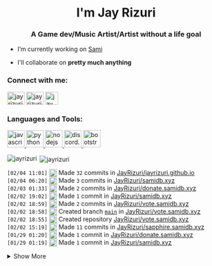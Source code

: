 <h1 align="center">I'm Jay Rizuri</h1>
<h3 align="center">A Game dev/Music Artist/Artist without a life goal</h3>

- I’m currently working on [Sami](https://samidb.xyz/)

- I'll collaborate on **pretty much anything**

<p align="left">
<h3 align="left">Connect with me:</h3>
<a href="https://twitter.com/jayrizuri" target="blank"><img align="center" src="https://cdn.jsdelivr.net/npm/simple-icons@3.0.1/icons/twitter.svg" alt="jayrizuri" height="30" width="40" /></a>
<a href="https://www.youtube.com/c/jayrizuri" target="blank"><img align="center" src="https://cdn.jsdelivr.net/npm/simple-icons@3.0.1/icons/youtube.svg" alt="jay rizuri" height="30" width="40" /></a>
<a href="https://www.youtube.com/c/jayrizuri" target="blank"><img align="center" src="https://www.iconfinder.com/data/icons/logos-brands-5/24/discord-512.png" alt="jay rizuri" height="30" width="30" /></a>
</p>

<h3 align="left">
  Languages and Tools:
</h3>
<p align="left">
  <a href="https://developer.mozilla.org/en-US/docs/Web/JavaScript" target="_blank">
    <img src="https://upload.wikimedia.org/wikipedia/commons/6/6a/JavaScript-logo.png" alt="javascript" width="40" height="40"/>
  </a>
  <a href="https://www.python.org" target="_blank">
    <img src="https://assets.stickpng.com/images/5848152fcef1014c0b5e4967.png" alt="python" width="40" height="40"/>
  </a>
  <a href="https://nodejs.org" target="_blank">
    <img src="https://w7.pngwing.com/pngs/558/166/png-transparent-node-js-javascript-react-express-js-linux-foundation-mongodb-icons-angle-text-rectangle-thumbnail.png" alt="nodejs" width="40" height="40"/>
  </a>
  <a href="https://discord.js.org" target="_blank"> <img src="https://discord.js.org/static/logo-square.png" alt="discord.js" width="40" height="40"/>
  </a>
  <a href="https://getbootstrap.com" target="_blank">
    <img src="hhttps://cdn.freebiesupply.com/logos/large/2x/bootstrap-4-logo-png-transparent.png" alt="bootstrap" width="40" height="40"/>
  </a>
</p>
<p><img align="left" src="https://github-readme-stats.vercel.app/api/top-langs/?username=jayrizuri&theme=nord&layout=compact" alt="jayrizuri" /></p>

<p>&nbsp;<img align="center" src="https://github-readme-stats.vercel.app/api?username=jayrizuri&theme=nord&show_icons=true" alt="jayrizuri" /></p>

 <!--START_SECTION:activity-->
`[02/04 11:01]` <img alt="📝" src="https://github.com/cheesits456/github-activity-readme/raw/master/icons/commit.png" align="top" height="18"> Made `32` commits in [JayRizuri/jayrizuri.github.io](https://github.com/JayRizuri/jayrizuri.github.io)  
`[02/04 06:20]` <img alt="📝" src="https://github.com/cheesits456/github-activity-readme/raw/master/icons/commit.png" align="top" height="18"> Made `3` commits in [JayRizuri/samidb.xyz](https://github.com/JayRizuri/samidb.xyz)  
`[02/03 01:33]` <img alt="📝" src="https://github.com/cheesits456/github-activity-readme/raw/master/icons/commit.png" align="top" height="18"> Made `2` commits in [JayRizuri/donate.samidb.xyz](https://github.com/JayRizuri/donate.samidb.xyz)  
`[02/02 19:02]` <img alt="📝" src="https://github.com/cheesits456/github-activity-readme/raw/master/icons/commit.png" align="top" height="18"> Made `1` commit in [JayRizuri/samidb.xyz](https://github.com/JayRizuri/samidb.xyz)  
`[02/02 18:59]` <img alt="📝" src="https://github.com/cheesits456/github-activity-readme/raw/master/icons/commit.png" align="top" height="18"> Made `2` commits in [JayRizuri/vote.samidb.xyz](https://github.com/JayRizuri/vote.samidb.xyz)  
`[02/02 18:58]` <img alt="📂" src="https://github.com/cheesits456/github-activity-readme/raw/master/icons/create-branch.png" align="top" height="18"> Created branch [`main`](https://github.com/JayRizuri/vote.samidb.xyz/tree/main) in [JayRizuri/vote.samidb.xyz](https://github.com/JayRizuri/vote.samidb.xyz)  
`[02/02 18:55]` <img alt="➕" src="https://github.com/cheesits456/github-activity-readme/raw/master/icons/create-repo.png" align="top" height="18"> Created repository [JayRizuri/vote.samidb.xyz](https://github.com/JayRizuri/vote.samidb.xyz)  
`[02/02 15:19]` <img alt="📝" src="https://github.com/cheesits456/github-activity-readme/raw/master/icons/commit.png" align="top" height="18"> Made `11` commits in [JayRizuri/sapphire.samidb.xyz](https://github.com/JayRizuri/sapphire.samidb.xyz)  
`[01/29 01:20]` <img alt="📝" src="https://github.com/cheesits456/github-activity-readme/raw/master/icons/commit.png" align="top" height="18"> Made `1` commit in [JayRizuri/donate.samidb.xyz](https://github.com/JayRizuri/donate.samidb.xyz)  
`[01/29 01:19]` <img alt="📝" src="https://github.com/cheesits456/github-activity-readme/raw/master/icons/commit.png" align="top" height="18"> Made `1` commit in [JayRizuri/samidb.xyz](https://github.com/JayRizuri/samidb.xyz)  

<details><summary>Show More</summary>

`[01/29 01:18]` <img alt="📝" src="https://github.com/cheesits456/github-activity-readme/raw/master/icons/commit.png" align="top" height="18"> Made `6` commits in [JayRizuri/cdn.samidb.xyz](https://github.com/JayRizuri/cdn.samidb.xyz)  
`[01/29 01:12]` <img alt="📝" src="https://github.com/cheesits456/github-activity-readme/raw/master/icons/commit.png" align="top" height="18"> Made `2` commits in [JayRizuri/donate.samidb.xyz](https://github.com/JayRizuri/donate.samidb.xyz)  
`[01/29 01:07]` <img alt="📝" src="https://github.com/cheesits456/github-activity-readme/raw/master/icons/commit.png" align="top" height="18"> Made `2` commits in [JayRizuri/samidb.xyz](https://github.com/JayRizuri/samidb.xyz)  
`[01/29 01:06]` <img alt="📝" src="https://github.com/cheesits456/github-activity-readme/raw/master/icons/commit.png" align="top" height="18"> Made `2` commits in [JayRizuri/sapphire.samidb.xyz](https://github.com/JayRizuri/sapphire.samidb.xyz)  
`[01/28 23:48]` <img alt="📝" src="https://github.com/cheesits456/github-activity-readme/raw/master/icons/commit.png" align="top" height="18"> Made `16` commits in [JayRizuri/cdn.samidb.xyz](https://github.com/JayRizuri/cdn.samidb.xyz)  
`[01/28 22:53]` <img alt="📂" src="https://github.com/cheesits456/github-activity-readme/raw/master/icons/create-branch.png" align="top" height="18"> Created branch [`main`](https://github.com/JayRizuri/cdn.samidb.xyz/tree/main) in [JayRizuri/cdn.samidb.xyz](https://github.com/JayRizuri/cdn.samidb.xyz)  
`[01/28 22:44]` <img alt="➕" src="https://github.com/cheesits456/github-activity-readme/raw/master/icons/create-repo.png" align="top" height="18"> Created repository [JayRizuri/cdn.samidb.xyz](https://github.com/JayRizuri/cdn.samidb.xyz)  
`[01/28 22:20]` <img alt="📝" src="https://github.com/cheesits456/github-activity-readme/raw/master/icons/commit.png" align="top" height="18"> Made `2` commits in [JayRizuri/sapphire.samidb.xyz](https://github.com/JayRizuri/sapphire.samidb.xyz)  
`[01/28 22:11]` <img alt="📝" src="https://github.com/cheesits456/github-activity-readme/raw/master/icons/commit.png" align="top" height="18"> Made `9` commits in [JayRizuri/samidb.xyz](https://github.com/JayRizuri/samidb.xyz)  
`[01/28 21:32]` <img alt="📝" src="https://github.com/cheesits456/github-activity-readme/raw/master/icons/commit.png" align="top" height="18"> Made `1` commit in [JayRizuri/jayrizuri.github.io](https://github.com/JayRizuri/jayrizuri.github.io)  
`[01/28 21:29]` <img alt="📝" src="https://github.com/cheesits456/github-activity-readme/raw/master/icons/commit.png" align="top" height="18"> Made `1` commit in [JayRizuri/sapphire.samidb.xyz](https://github.com/JayRizuri/sapphire.samidb.xyz)  
`[01/28 21:27]` <img alt="📝" src="https://github.com/cheesits456/github-activity-readme/raw/master/icons/commit.png" align="top" height="18"> Made `6` commits in [JayRizuri/donate.samidb.xyz](https://github.com/JayRizuri/donate.samidb.xyz)  
`[01/28 20:28]` <img alt="📂" src="https://github.com/cheesits456/github-activity-readme/raw/master/icons/create-branch.png" align="top" height="18"> Created branch [`main`](https://github.com/JayRizuri/donate.samidb.xyz/tree/main) in [JayRizuri/donate.samidb.xyz](https://github.com/JayRizuri/donate.samidb.xyz)  
`[01/28 20:25]` <img alt="➕" src="https://github.com/cheesits456/github-activity-readme/raw/master/icons/create-repo.png" align="top" height="18"> Created repository [JayRizuri/vote.samidb.xyz](https://github.com/JayRizuri/vote.samidb.xyz)  
`[01/28 20:19]` <img alt="📝" src="https://github.com/cheesits456/github-activity-readme/raw/master/icons/commit.png" align="top" height="18"> Made `13` commits in [JayRizuri/samidb.xyz](https://github.com/JayRizuri/samidb.xyz)  
`[01/28 19:32]` <img alt="📝" src="https://github.com/cheesits456/github-activity-readme/raw/master/icons/commit.png" align="top" height="18"> Made `2` commits in [JayRizuri/sapphire.samidb.xyz](https://github.com/JayRizuri/sapphire.samidb.xyz)  
`[01/28 19:29]` <img alt="📂" src="https://github.com/cheesits456/github-activity-readme/raw/master/icons/create-branch.png" align="top" height="18"> Created branch [`main`](https://github.com/JayRizuri/sapphire.samidb.xyz/tree/main) in [JayRizuri/sapphire.samidb.xyz](https://github.com/JayRizuri/sapphire.samidb.xyz)  
`[01/28 19:12]` <img alt="➕" src="https://github.com/cheesits456/github-activity-readme/raw/master/icons/create-repo.png" align="top" height="18"> Created repository [JayRizuri/sapphire.samidb.xyz](https://github.com/JayRizuri/sapphire.samidb.xyz)  
`[01/27 23:13]` <img alt="📝" src="https://github.com/cheesits456/github-activity-readme/raw/master/icons/commit.png" align="top" height="18"> Made `1` commit in [JayRizuri/sami](https://github.com/JayRizuri/sami)  
`[01/20 05:50]` <img alt="📝" src="https://github.com/cheesits456/github-activity-readme/raw/master/icons/commit.png" align="top" height="18"> Made `2` commits in [JayRizuri/reddit-image-fetcher](https://github.com/JayRizuri/reddit-image-fetcher)  
`[01/20 05:49]` <img alt="📝" src="https://github.com/cheesits456/github-activity-readme/raw/master/icons/commit.png" align="top" height="18"> Made `1` commit in [JayRizuri/kitsu-api](https://github.com/JayRizuri/kitsu-api)  
`[01/20 05:46]` <img alt="✅" src="https://github.com/cheesits456/github-activity-readme/raw/master/icons/pr-open.png" align="top" height="18"> Opened PR [`#3`](https://github.com//ketkar203040/kitsu-api/pull/3 'Fixed Vulnerability') in [ketkar203040/kitsu-api](https://github.com/ketkar203040/kitsu-api)  
`[01/20 05:46]` <img alt="📝" src="https://github.com/cheesits456/github-activity-readme/raw/master/icons/commit.png" align="top" height="18"> Made `1` commit in [JayRizuri/kitsu-api](https://github.com/JayRizuri/kitsu-api)  
`[01/20 05:45]` <img alt="🍴" src="https://github.com/cheesits456/github-activity-readme/raw/master/icons/fork.png" align="top" height="18"> Forked [ctimmerm/axios-mock-adapter](https://github.com/ctimmerm/axios-mock-adapter) to [JayRizuri/axios-mock-adapter](https://github.com/JayRizuri/axios-mock-adapter)  
`[01/20 05:44]` <img alt="🍴" src="https://github.com/cheesits456/github-activity-readme/raw/master/icons/fork.png" align="top" height="18"> Forked [ketkar203040/kitsu-api](https://github.com/ketkar203040/kitsu-api) to [JayRizuri/kitsu-api](https://github.com/JayRizuri/kitsu-api)  
`[01/20 05:43]` <img alt="✅" src="https://github.com/cheesits456/github-activity-readme/raw/master/icons/pr-open.png" align="top" height="18"> Opened PR [`#4`](https://github.com//arifszn/reddit-image-fetcher/pull/4 'Updated to axios 0.21.1') in [arifszn/reddit-image-fetcher](https://github.com/arifszn/reddit-image-fetcher)  
`[01/20 05:43]` <img alt="📝" src="https://github.com/cheesits456/github-activity-readme/raw/master/icons/commit.png" align="top" height="18"> Made `1` commit in [JayRizuri/reddit-image-fetcher](https://github.com/JayRizuri/reddit-image-fetcher)  
`[01/20 05:42]` <img alt="🍴" src="https://github.com/cheesits456/github-activity-readme/raw/master/icons/fork.png" align="top" height="18"> Forked [arifszn/reddit-image-fetcher](https://github.com/arifszn/reddit-image-fetcher) to [JayRizuri/reddit-image-fetcher](https://github.com/JayRizuri/reddit-image-fetcher)  
`[01/18 02:38]` <img alt="📝" src="https://github.com/cheesits456/github-activity-readme/raw/master/icons/commit.png" align="top" height="18"> Made `2` commits in [JayRizuri/discord.js](https://github.com/JayRizuri/discord.js)  
`[01/18 02:30]` <img alt="🍴" src="https://github.com/cheesits456/github-activity-readme/raw/master/icons/fork.png" align="top" height="18"> Forked [discordjs/discord.js](https://github.com/discordjs/discord.js) to [JayRizuri/discord.js](https://github.com/JayRizuri/discord.js)  
`[01/18 01:48]` <img alt="📂" src="https://github.com/cheesits456/github-activity-readme/raw/master/icons/create-branch.png" align="top" height="18"> Created branch [`replies`](https://github.com/JayRizuri/discord.js/tree/replies) in [JayRizuri/discord.js](https://github.com/JayRizuri/discord.js)  
`[01/18 01:45]` <img alt="📝" src="https://github.com/cheesits456/github-activity-readme/raw/master/icons/commit.png" align="top" height="18"> Made `4` commits in [JayRizuri/discord.js](https://github.com/JayRizuri/discord.js)  
`[01/17 05:53]` <img alt="📂" src="https://github.com/cheesits456/github-activity-readme/raw/master/icons/create-branch.png" align="top" height="18"> Created branch [`reply`](https://github.com/JayRizuri/discord.js/tree/reply) in [JayRizuri/discord.js](https://github.com/JayRizuri/discord.js)  
`[01/17 05:52]` <img alt="🍴" src="https://github.com/cheesits456/github-activity-readme/raw/master/icons/fork.png" align="top" height="18"> Forked [discordjs/discord.js](https://github.com/discordjs/discord.js) to [JayRizuri/discord.js](https://github.com/JayRizuri/discord.js)  
`[01/15 15:24]` <img alt="📝" src="https://github.com/cheesits456/github-activity-readme/raw/master/icons/commit.png" align="top" height="18"> Made `2` commits in [JayRizuri/discord.ep](https://github.com/JayRizuri/discord.ep)  
`[01/15 15:24]` <img alt="🎉" src="https://github.com/cheesits456/github-activity-readme/raw/master/icons/merge.png" align="top" height="18"> Merged PR [`#1`](https://github.com//JayRizuri/discord.ep/pull/1 'y') in [JayRizuri/discord.ep](https://github.com/JayRizuri/discord.ep)  
`[01/15 15:24]` <img alt="✅" src="https://github.com/cheesits456/github-activity-readme/raw/master/icons/pr-open.png" align="top" height="18"> Opened PR [`#1`](https://github.com//JayRizuri/discord.ep/pull/1 'y') in [JayRizuri/discord.ep](https://github.com/JayRizuri/discord.ep)  
`[01/15 15:24]` <img alt="📂" src="https://github.com/cheesits456/github-activity-readme/raw/master/icons/create-branch.png" align="top" height="18"> Created branch [`csb-e0f1g`](https://github.com/JayRizuri/discord.ep/tree/csb-e0f1g) in [JayRizuri/discord.ep](https://github.com/JayRizuri/discord.ep)  
`[01/15 15:18]` <img alt="📝" src="https://github.com/cheesits456/github-activity-readme/raw/master/icons/commit.png" align="top" height="18"> Made `14` commits in [JayRizuri/discord.ep](https://github.com/JayRizuri/discord.ep)  
`[01/12 19:36]` <img alt="📝" src="https://github.com/cheesits456/github-activity-readme/raw/master/icons/commit.png" align="top" height="18"> Made `3` commits in [JayRizuri/TinyColor3](https://github.com/JayRizuri/TinyColor3)  
`[01/12 19:36]` <img alt="🎉" src="https://github.com/cheesits456/github-activity-readme/raw/master/icons/merge.png" align="top" height="18"> Merged PR [`#14`](https://github.com//JayRizuri/TinyColor3/pull/14 'i have to convert a spreadsheet to javascript') in [JayRizuri/TinyColor3](https://github.com/JayRizuri/TinyColor3)  
`[01/12 19:35]` <img alt="📝" src="https://github.com/cheesits456/github-activity-readme/raw/master/icons/commit.png" align="top" height="18"> Made `3` commits in [JayRizuri/TinyColor3](https://github.com/JayRizuri/TinyColor3)  
`[01/12 18:51]` <img alt="✅" src="https://github.com/cheesits456/github-activity-readme/raw/master/icons/pr-open.png" align="top" height="18"> Opened PR [`#14`](https://github.com//JayRizuri/TinyColor3/pull/14 'i have to convert a spreadsheet to javascript') in [JayRizuri/TinyColor3](https://github.com/JayRizuri/TinyColor3)  
`[01/12 18:51]` <img alt="📂" src="https://github.com/cheesits456/github-activity-readme/raw/master/icons/create-branch.png" align="top" height="18"> Created branch [`csb-npnko`](https://github.com/JayRizuri/TinyColor3/tree/csb-npnko) in [JayRizuri/TinyColor3](https://github.com/JayRizuri/TinyColor3)  
`[01/12 18:15]` <img alt="📝" src="https://github.com/cheesits456/github-activity-readme/raw/master/icons/commit.png" align="top" height="18"> Made `11` commits in [JayRizuri/TinyColor3](https://github.com/JayRizuri/TinyColor3)  
`[01/12 14:59]` <img alt="🏷" src="https://github.com/cheesits456/github-activity-readme/raw/master/icons/release.png" align="top" height="18"> Released [`v2.0.0`](https://github.com/JayRizuri/TinyColor3/releases/tag/v2.0.0) in [JayRizuri/TinyColor3](https://github.com/JayRizuri/TinyColor3)  
`[01/12 14:57]` <img alt="📝" src="https://github.com/cheesits456/github-activity-readme/raw/master/icons/commit.png" align="top" height="18"> Made `2` commits in [JayRizuri/TinyColor3](https://github.com/JayRizuri/TinyColor3)  
`[01/11 22:30]` <img alt="❗️" src="https://github.com/cheesits456/github-activity-readme/raw/master/icons/issue.png" align="top" height="18"> Closed issue [`#3`](https://github.com//JayRizuri/TinyColor3/issues/3 'Hsv - v isn\'t returning') in [JayRizuri/TinyColor3](https://github.com/JayRizuri/TinyColor3)  
`[01/11 21:25]` <img alt="🏷" src="https://github.com/cheesits456/github-activity-readme/raw/master/icons/release.png" align="top" height="18"> Released [`v1.3.6`](https://github.com/JayRizuri/TinyColor3/releases/tag/v1.3.6) in [JayRizuri/TinyColor3](https://github.com/JayRizuri/TinyColor3)  
`[01/11 21:25]` <img alt="📝" src="https://github.com/cheesits456/github-activity-readme/raw/master/icons/commit.png" align="top" height="18"> Made `2` commits in [JayRizuri/TinyColor3](https://github.com/JayRizuri/TinyColor3)  
`[01/11 21:13]` <img alt="🏷" src="https://github.com/cheesits456/github-activity-readme/raw/master/icons/release.png" align="top" height="18"> Released [`v1.3.4`](https://github.com/JayRizuri/TinyColor3/releases/tag/v1.3.4) in [JayRizuri/TinyColor3](https://github.com/JayRizuri/TinyColor3)  
`[01/11 21:13]` <img alt="📝" src="https://github.com/cheesits456/github-activity-readme/raw/master/icons/commit.png" align="top" height="18"> Made `2` commits in [JayRizuri/TinyColor3](https://github.com/JayRizuri/TinyColor3)  
`[01/11 21:02]` <img alt="🏷" src="https://github.com/cheesits456/github-activity-readme/raw/master/icons/release.png" align="top" height="18"> Released [`v1.3.3`](https://github.com/JayRizuri/TinyColor3/releases/tag/v1.3.3) in [JayRizuri/TinyColor3](https://github.com/JayRizuri/TinyColor3)  
`[01/11 21:02]` <img alt="📝" src="https://github.com/cheesits456/github-activity-readme/raw/master/icons/commit.png" align="top" height="18"> Made `2` commits in [JayRizuri/TinyColor3](https://github.com/JayRizuri/TinyColor3)  
`[01/11 20:52]` <img alt="❌" src="https://github.com/cheesits456/github-activity-readme/raw/master/icons/delete.png" align="top" height="18"> Deleted `v2.3.1` from [JayRizuri/TinyColor3](https://github.com/JayRizuri/TinyColor3)  
`[01/11 20:52]` <img alt="❌" src="https://github.com/cheesits456/github-activity-readme/raw/master/icons/delete.png" align="top" height="18"> Deleted `v2.3.1-1` from [JayRizuri/TinyColor3](https://github.com/JayRizuri/TinyColor3)  
`[01/11 20:52]` <img alt="📝" src="https://github.com/cheesits456/github-activity-readme/raw/master/icons/commit.png" align="top" height="18"> Made `2` commits in [JayRizuri/TinyColor3](https://github.com/JayRizuri/TinyColor3)  
`[01/11 20:52]` <img alt="🎉" src="https://github.com/cheesits456/github-activity-readme/raw/master/icons/merge.png" align="top" height="18"> Merged PR [`#13`](https://github.com//JayRizuri/TinyColor3/pull/13 'v1.3.2') in [JayRizuri/TinyColor3](https://github.com/JayRizuri/TinyColor3)  
`[01/11 20:52]` <img alt="📝" src="https://github.com/cheesits456/github-activity-readme/raw/master/icons/commit.png" align="top" height="18"> Made `1` commit in [JayRizuri/TinyColor3](https://github.com/JayRizuri/TinyColor3)  
`[01/11 20:51]` <img alt="✅" src="https://github.com/cheesits456/github-activity-readme/raw/master/icons/pr-open.png" align="top" height="18"> Opened PR [`#13`](https://github.com//JayRizuri/TinyColor3/pull/13 'v1.3.2') in [JayRizuri/TinyColor3](https://github.com/JayRizuri/TinyColor3)  
`[01/11 20:51]` <img alt="📂" src="https://github.com/cheesits456/github-activity-readme/raw/master/icons/create-branch.png" align="top" height="18"> Created branch [`v1.3.2`](https://github.com/JayRizuri/TinyColor3/tree/v1.3.2) in [JayRizuri/TinyColor3](https://github.com/JayRizuri/TinyColor3)  
`[01/11 20:43]` <img alt="📝" src="https://github.com/cheesits456/github-activity-readme/raw/master/icons/commit.png" align="top" height="18"> Made `4` commits in [JayRizuri/TinyColor3](https://github.com/JayRizuri/TinyColor3)  
`[01/11 20:43]` <img alt="🎉" src="https://github.com/cheesits456/github-activity-readme/raw/master/icons/merge.png" align="top" height="18"> Merged PR [`#12`](https://github.com//JayRizuri/TinyColor3/pull/12 'V1.3.1') in [JayRizuri/TinyColor3](https://github.com/JayRizuri/TinyColor3)  
`[01/11 20:42]` <img alt="✅" src="https://github.com/cheesits456/github-activity-readme/raw/master/icons/pr-open.png" align="top" height="18"> Opened PR [`#12`](https://github.com//JayRizuri/TinyColor3/pull/12 'V1.3.1') in [JayRizuri/TinyColor3](https://github.com/JayRizuri/TinyColor3)  
`[01/11 20:42]` <img alt="📝" src="https://github.com/cheesits456/github-activity-readme/raw/master/icons/commit.png" align="top" height="18"> Made `2` commits in [JayRizuri/TinyColor3](https://github.com/JayRizuri/TinyColor3)  
`[01/11 20:39]` <img alt="📂" src="https://github.com/cheesits456/github-activity-readme/raw/master/icons/create-branch.png" align="top" height="18"> Created branch [`v2.3.1-1`](https://github.com/JayRizuri/TinyColor3/tree/v2.3.1-1) in [JayRizuri/TinyColor3](https://github.com/JayRizuri/TinyColor3)  
`[01/11 20:39]` <img alt="📂" src="https://github.com/cheesits456/github-activity-readme/raw/master/icons/create-branch.png" align="top" height="18"> Created branch [`v2.3.1`](https://github.com/JayRizuri/TinyColor3/tree/v2.3.1) in [JayRizuri/TinyColor3](https://github.com/JayRizuri/TinyColor3)  
`[01/11 20:16]` <img alt="❌" src="https://github.com/cheesits456/github-activity-readme/raw/master/icons/pr-close.png" align="top" height="18"> Closed PR [`#10`](https://github.com//JayRizuri/TinyColor3/pull/10 'Update conversion.js') in [JayRizuri/TinyColor3](https://github.com/JayRizuri/TinyColor3)  
`[01/11 20:16]` <img alt="📝" src="https://github.com/cheesits456/github-activity-readme/raw/master/icons/commit.png" align="top" height="18"> Made `3` commits in [JayRizuri/TinyColor3](https://github.com/JayRizuri/TinyColor3)  
`[01/11 20:16]` <img alt="🎉" src="https://github.com/cheesits456/github-activity-readme/raw/master/icons/merge.png" align="top" height="18"> Merged PR [`#11`](https://github.com//JayRizuri/TinyColor3/pull/11 'V1.3.0') in [JayRizuri/TinyColor3](https://github.com/JayRizuri/TinyColor3)  
`[01/11 20:16]` <img alt="✅" src="https://github.com/cheesits456/github-activity-readme/raw/master/icons/pr-open.png" align="top" height="18"> Opened PR [`#11`](https://github.com//JayRizuri/TinyColor3/pull/11 'V1.3.0') in [JayRizuri/TinyColor3](https://github.com/JayRizuri/TinyColor3)  
`[01/11 20:15]` <img alt="📝" src="https://github.com/cheesits456/github-activity-readme/raw/master/icons/commit.png" align="top" height="18"> Made `1` commit in [JayRizuri/TinyColor3](https://github.com/JayRizuri/TinyColor3)  
`[01/11 20:15]` <img alt="📂" src="https://github.com/cheesits456/github-activity-readme/raw/master/icons/create-branch.png" align="top" height="18"> Created branch [`v1.3.0`](https://github.com/JayRizuri/TinyColor3/tree/v1.3.0) in [JayRizuri/TinyColor3](https://github.com/JayRizuri/TinyColor3)  
`[01/11 19:59]` <img alt="📝" src="https://github.com/cheesits456/github-activity-readme/raw/master/icons/commit.png" align="top" height="18"> Made `2` commits in [JayRizuri/TinyColor3](https://github.com/JayRizuri/TinyColor3)  
`[01/11 19:52]` <img alt="✅" src="https://github.com/cheesits456/github-activity-readme/raw/master/icons/pr-open.png" align="top" height="18"> Opened PR [`#10`](https://github.com//JayRizuri/TinyColor3/pull/10 'Update conversion.js') in [JayRizuri/TinyColor3](https://github.com/JayRizuri/TinyColor3)  
`[01/11 19:52]` <img alt="📝" src="https://github.com/cheesits456/github-activity-readme/raw/master/icons/commit.png" align="top" height="18"> Made `1` commit in [JayRizuri/TinyColor3](https://github.com/JayRizuri/TinyColor3)  
`[01/11 19:51]` <img alt="📂" src="https://github.com/cheesits456/github-activity-readme/raw/master/icons/create-branch.png" align="top" height="18"> Created branch [`v1.2.5`](https://github.com/JayRizuri/TinyColor3/tree/v1.2.5) in [JayRizuri/TinyColor3](https://github.com/JayRizuri/TinyColor3)  
`[01/11 19:39]` <img alt="📝" src="https://github.com/cheesits456/github-activity-readme/raw/master/icons/commit.png" align="top" height="18"> Made `3` commits in [JayRizuri/TinyColor3](https://github.com/JayRizuri/TinyColor3)  
`[01/11 19:39]` <img alt="🎉" src="https://github.com/cheesits456/github-activity-readme/raw/master/icons/merge.png" align="top" height="18"> Merged PR [`#9`](https://github.com//JayRizuri/TinyColor3/pull/9 'V1.2.4') in [JayRizuri/TinyColor3](https://github.com/JayRizuri/TinyColor3)  
`[01/11 19:38]` <img alt="✅" src="https://github.com/cheesits456/github-activity-readme/raw/master/icons/pr-open.png" align="top" height="18"> Opened PR [`#9`](https://github.com//JayRizuri/TinyColor3/pull/9 'V1.2.4') in [JayRizuri/TinyColor3](https://github.com/JayRizuri/TinyColor3)  
`[01/11 19:38]` <img alt="🏷" src="https://github.com/cheesits456/github-activity-readme/raw/master/icons/release.png" align="top" height="18"> Released [`v1.2.4`](https://github.com/JayRizuri/TinyColor3/releases/tag/v1.2.4) in [JayRizuri/TinyColor3](https://github.com/JayRizuri/TinyColor3)  
`[01/11 19:37]` <img alt="📝" src="https://github.com/cheesits456/github-activity-readme/raw/master/icons/commit.png" align="top" height="18"> Made `1` commit in [JayRizuri/TinyColor3](https://github.com/JayRizuri/TinyColor3)  
`[01/11 19:37]` <img alt="📂" src="https://github.com/cheesits456/github-activity-readme/raw/master/icons/create-branch.png" align="top" height="18"> Created branch [`v1.2.4`](https://github.com/JayRizuri/TinyColor3/tree/v1.2.4) in [JayRizuri/TinyColor3](https://github.com/JayRizuri/TinyColor3)  
`[01/11 19:31]` <img alt="📝" src="https://github.com/cheesits456/github-activity-readme/raw/master/icons/commit.png" align="top" height="18"> Made `1` commit in [JayRizuri/TinyColor3](https://github.com/JayRizuri/TinyColor3)  
`[01/11 19:30]` <img alt="🏷" src="https://github.com/cheesits456/github-activity-readme/raw/master/icons/release.png" align="top" height="18"> Released [`v1.2.2`](https://github.com/JayRizuri/TinyColor3/releases/tag/v1.2.2) in [JayRizuri/TinyColor3](https://github.com/JayRizuri/TinyColor3)  
`[01/11 19:25]` <img alt="📝" src="https://github.com/cheesits456/github-activity-readme/raw/master/icons/commit.png" align="top" height="18"> Made `6` commits in [JayRizuri/TinyColor3](https://github.com/JayRizuri/TinyColor3)  
`[01/11 19:06]` <img alt="🎉" src="https://github.com/cheesits456/github-activity-readme/raw/master/icons/merge.png" align="top" height="18"> Merged PR [`#8`](https://github.com//JayRizuri/TinyColor3/pull/8 'V1.2.1') in [JayRizuri/TinyColor3](https://github.com/JayRizuri/TinyColor3)  
`[01/11 19:05]` <img alt="✅" src="https://github.com/cheesits456/github-activity-readme/raw/master/icons/pr-open.png" align="top" height="18"> Opened PR [`#8`](https://github.com//JayRizuri/TinyColor3/pull/8 'V1.2.1') in [JayRizuri/TinyColor3](https://github.com/JayRizuri/TinyColor3)  
`[01/11 19:05]` <img alt="📝" src="https://github.com/cheesits456/github-activity-readme/raw/master/icons/commit.png" align="top" height="18"> Made `1` commit in [JayRizuri/TinyColor3](https://github.com/JayRizuri/TinyColor3)  
`[01/11 19:04]` <img alt="📂" src="https://github.com/cheesits456/github-activity-readme/raw/master/icons/create-branch.png" align="top" height="18"> Created branch [`v1.2.1`](https://github.com/JayRizuri/TinyColor3/tree/v1.2.1) in [JayRizuri/TinyColor3](https://github.com/JayRizuri/TinyColor3)  
`[01/11 18:50]` <img alt="📝" src="https://github.com/cheesits456/github-activity-readme/raw/master/icons/commit.png" align="top" height="18"> Made `3` commits in [JayRizuri/TinyColor3](https://github.com/JayRizuri/TinyColor3)  
`[01/11 18:41]` <img alt="🏷" src="https://github.com/cheesits456/github-activity-readme/raw/master/icons/release.png" align="top" height="18"> Released [`v1.2.0`](https://github.com/JayRizuri/TinyColor3/releases/tag/v1.2.0) in [JayRizuri/TinyColor3](https://github.com/JayRizuri/TinyColor3)  
`[01/11 18:41]` <img alt="📝" src="https://github.com/cheesits456/github-activity-readme/raw/master/icons/commit.png" align="top" height="18"> Made `4` commits in [JayRizuri/TinyColor3](https://github.com/JayRizuri/TinyColor3)  
`[01/11 18:41]` <img alt="🎉" src="https://github.com/cheesits456/github-activity-readme/raw/master/icons/merge.png" align="top" height="18"> Merged PR [`#7`](https://github.com//JayRizuri/TinyColor3/pull/7 '1.2.0') in [JayRizuri/TinyColor3](https://github.com/JayRizuri/TinyColor3)  
`[01/11 18:40]` <img alt="✅" src="https://github.com/cheesits456/github-activity-readme/raw/master/icons/pr-open.png" align="top" height="18"> Opened PR [`#7`](https://github.com//JayRizuri/TinyColor3/pull/7 '1.2.0') in [JayRizuri/TinyColor3](https://github.com/JayRizuri/TinyColor3)  
`[01/11 18:39]` <img alt="📝" src="https://github.com/cheesits456/github-activity-readme/raw/master/icons/commit.png" align="top" height="18"> Made `3` commits in [JayRizuri/TinyColor3](https://github.com/JayRizuri/TinyColor3)  
`[01/11 18:36]` <img alt="📂" src="https://github.com/cheesits456/github-activity-readme/raw/master/icons/create-branch.png" align="top" height="18"> Created branch [`1.2.0`](https://github.com/JayRizuri/TinyColor3/tree/1.2.0) in [JayRizuri/TinyColor3](https://github.com/JayRizuri/TinyColor3)  
`[01/11 18:08]` <img alt="📝" src="https://github.com/cheesits456/github-activity-readme/raw/master/icons/commit.png" align="top" height="18"> Made `3` commits in [JayRizuri/TinyColor3](https://github.com/JayRizuri/TinyColor3)  
`[01/11 17:40]` <img alt="✅" src="https://github.com/cheesits456/github-activity-readme/raw/master/icons/pr-open.png" align="top" height="18"> Opened PR [`#6`](https://github.com//JayRizuri/TinyColor3/pull/6 'Merge pull request #5 from JayRizuri/master') in [JayRizuri/TinyColor3](https://github.com/JayRizuri/TinyColor3)  
`[01/11 17:40]` <img alt="📝" src="https://github.com/cheesits456/github-activity-readme/raw/master/icons/commit.png" align="top" height="18"> Made `3` commits in [JayRizuri/TinyColor3](https://github.com/JayRizuri/TinyColor3)  
`[01/11 17:40]` <img alt="🎉" src="https://github.com/cheesits456/github-activity-readme/raw/master/icons/merge.png" align="top" height="18"> Merged PR [`#5`](https://github.com//JayRizuri/TinyColor3/pull/5 'h') in [JayRizuri/TinyColor3](https://github.com/JayRizuri/TinyColor3)  
`[01/11 17:40]` <img alt="✅" src="https://github.com/cheesits456/github-activity-readme/raw/master/icons/pr-open.png" align="top" height="18"> Opened PR [`#5`](https://github.com//JayRizuri/TinyColor3/pull/5 'h') in [JayRizuri/TinyColor3](https://github.com/JayRizuri/TinyColor3)  
`[01/11 17:36]` <img alt="📝" src="https://github.com/cheesits456/github-activity-readme/raw/master/icons/commit.png" align="top" height="18"> Made `1` commit in [JayRizuri/TinyColor3](https://github.com/JayRizuri/TinyColor3)  
`[01/11 15:20]` <img alt="🍴" src="https://github.com/cheesits456/github-activity-readme/raw/master/icons/fork.png" align="top" height="18"> Forked [BhanukaUOM/Image-URL-Validator](https://github.com/BhanukaUOM/Image-URL-Validator) to [JayRizuri/Image-URL-Validator](https://github.com/JayRizuri/Image-URL-Validator)  
`[01/11 01:53]` <img alt="📝" src="https://github.com/cheesits456/github-activity-readme/raw/master/icons/commit.png" align="top" height="18"> Made `9` commits in [JayRizuri/github-activity-readme](https://github.com/JayRizuri/github-activity-readme)  
`[01/11 01:44]` <img alt="🏷" src="https://github.com/cheesits456/github-activity-readme/raw/master/icons/release.png" align="top" height="18"> Released [`v1.0.8`](https://github.com/JayRizuri/TinyColor3/releases/tag/v1.0.8) in [JayRizuri/TinyColor3](https://github.com/JayRizuri/TinyColor3)  
`[01/11 01:44]` <img alt="📝" src="https://github.com/cheesits456/github-activity-readme/raw/master/icons/commit.png" align="top" height="18"> Made `2` commits in [JayRizuri/TinyColor3](https://github.com/JayRizuri/TinyColor3)  
`[01/11 01:44]` <img alt="🎉" src="https://github.com/cheesits456/github-activity-readme/raw/master/icons/merge.png" align="top" height="18"> Merged PR [`#4`](https://github.com//JayRizuri/TinyColor3/pull/4 'Update package.json') in [JayRizuri/TinyColor3](https://github.com/JayRizuri/TinyColor3)  
`[01/11 01:44]` <img alt="✅" src="https://github.com/cheesits456/github-activity-readme/raw/master/icons/pr-open.png" align="top" height="18"> Opened PR [`#4`](https://github.com//JayRizuri/TinyColor3/pull/4 'Update package.json') in [JayRizuri/TinyColor3](https://github.com/JayRizuri/TinyColor3)  
`[01/11 01:44]` <img alt="📝" src="https://github.com/cheesits456/github-activity-readme/raw/master/icons/commit.png" align="top" height="18"> Made `1` commit in [JayRizuri/TinyColor3](https://github.com/JayRizuri/TinyColor3)  
`[01/11 01:37]` <img alt="📂" src="https://github.com/cheesits456/github-activity-readme/raw/master/icons/create-branch.png" align="top" height="18"> Created branch [`v1.0.8`](https://github.com/JayRizuri/TinyColor3/tree/v1.0.8) in [JayRizuri/TinyColor3](https://github.com/JayRizuri/TinyColor3)  
`[01/11 01:35]` <img alt="📝" src="https://github.com/cheesits456/github-activity-readme/raw/master/icons/commit.png" align="top" height="18"> Made `2` commits in [JayRizuri/JayRIzuri](https://github.com/JayRizuri/JayRIzuri)  
`[01/11 01:32]` <img alt="📝" src="https://github.com/cheesits456/github-activity-readme/raw/master/icons/commit.png" align="top" height="18"> Made `1` commit in [JayRizuri/TinyColor3](https://github.com/JayRizuri/TinyColor3)  
`[01/11 01:30]` <img alt="📝" src="https://github.com/cheesits456/github-activity-readme/raw/master/icons/commit.png" align="top" height="18"> Made `1` commit in [JayRizuri/JayRIzuri](https://github.com/JayRizuri/JayRIzuri)  
`[01/11 01:29]` <img alt="🍴" src="https://github.com/cheesits456/github-activity-readme/raw/master/icons/fork.png" align="top" height="18"> Forked [jamesgeorge007/github-activity-readme](https://github.com/jamesgeorge007/github-activity-readme) to [JayRizuri/github-activity-readme](https://github.com/JayRizuri/github-activity-readme)  
`[01/11 01:26]` <img alt="📝" src="https://github.com/cheesits456/github-activity-readme/raw/master/icons/commit.png" align="top" height="18"> Made `1` commit in [JayRizuri/JayRIzuri](https://github.com/JayRizuri/JayRIzuri)  
`[01/11 01:25]` <img alt="🍴" src="https://github.com/cheesits456/github-activity-readme/raw/master/icons/fork.png" align="top" height="18"> Forked [cheesits456/cheesits456](https://github.com/cheesits456/cheesits456) to [JayRizuri/cheesits456](https://github.com/JayRizuri/cheesits456)  
`[01/11 01:24]` <img alt="❗️" src="https://github.com/cheesits456/github-activity-readme/raw/master/icons/issue.png" align="top" height="18"> Opened issue [`#3`](https://github.com//JayRizuri/TinyColor3/issues/3 'Hsv - v isn\'t returning') in [JayRizuri/TinyColor3](https://github.com/JayRizuri/TinyColor3)  
`[01/11 01:17]` <img alt="🏷" src="https://github.com/cheesits456/github-activity-readme/raw/master/icons/release.png" align="top" height="18"> Released [`v1.0.7`](https://github.com/JayRizuri/TinyColor3/releases/tag/v1.0.7) in [JayRizuri/TinyColor3](https://github.com/JayRizuri/TinyColor3)  
`[01/11 01:16]` <img alt="📝" src="https://github.com/cheesits456/github-activity-readme/raw/master/icons/commit.png" align="top" height="18"> Made `4` commits in [JayRizuri/TinyColor3](https://github.com/JayRizuri/TinyColor3)  
`[01/11 01:05]` <img alt="🏷" src="https://github.com/cheesits456/github-activity-readme/raw/master/icons/release.png" align="top" height="18"> Released [`v1.0.6`](https://github.com/JayRizuri/TinyColor3/releases/tag/v1.0.6) in [JayRizuri/TinyColor3](https://github.com/JayRizuri/TinyColor3)  
`[01/11 01:04]` <img alt="🏷" src="https://github.com/cheesits456/github-activity-readme/raw/master/icons/release.png" align="top" height="18"> Released [`v1.0.5`](https://github.com/JayRizuri/TinyColor3/releases/tag/v1.0.5) in [JayRizuri/TinyColor3](https://github.com/JayRizuri/TinyColor3)  
`[01/11 01:03]` <img alt="📝" src="https://github.com/cheesits456/github-activity-readme/raw/master/icons/commit.png" align="top" height="18"> Made `3` commits in [JayRizuri/TinyColor3](https://github.com/JayRizuri/TinyColor3)  

</details>
<!--END_SECTION:activity-->
